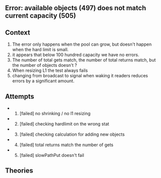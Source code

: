 ## Error: available objects (497) does not match current capacity (505)

## Context

1. The error only happens when the pool can grow, but doesn't happen when the hard limit is small.
2. it appears that below 100 hundred capacity we have no errors.
3. The number of total gets match, the number of total returns match, but the number of objects doesn't ?
4. When resizing L1 the test always fails
5. changing from broadcast to signal when waking it readers reduces errors by a significant amount.

## Attempts

- 1. [failed] no shrinking / no l1 resizing
- 2. [failed] checking hardlimit on the wrong stat
- 3. [failed] checking calculation for adding new objects
- 4. [failed] total returns match the number of gets
- 5. [failed] slowPathPut doesn't fail

## Theories
